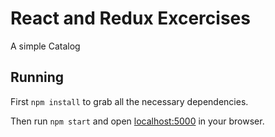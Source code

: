 # React and Redux Excercises

A simple Catalog

## Running

First `npm install` to grab all the necessary dependencies.

Then run `npm start` and open <localhost:5000> in your browser.
